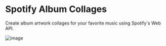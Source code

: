 # Spotify Album Collages
Create album artwork collages for your favorite music using Spotify's Web API.

![image](https://user-images.githubusercontent.com/63164690/132161753-9e36458d-0e3f-4722-83f7-497bd3f8aaa4.png)
